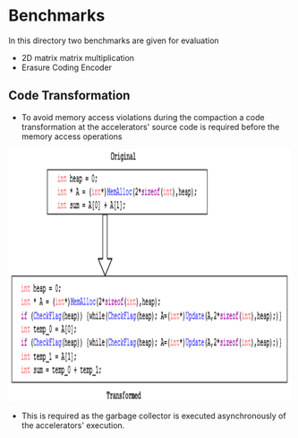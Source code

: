 # Benchmarks
In this directory two benchmarks are given for evaluation
* 2D matrix matrix multiplication 
* Erasure Coding Encoder 

## Code Transformation
* To avoid memory access violations during the compaction a code transformation at the accelerators' source code is required before the memory access operations

<p>
    <img src="resources/code_transformation.png" width="1100" height="450">
</p>

* This is required as the garbage collector is executed asynchronously of the accelerators' execution.
